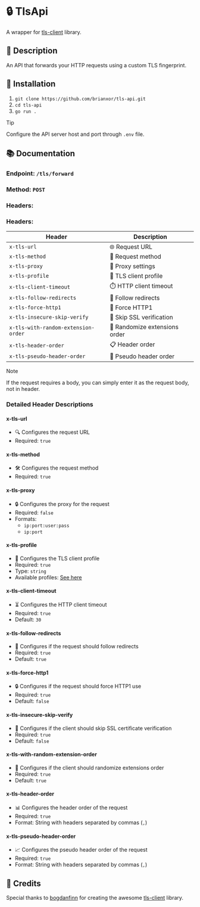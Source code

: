 # 🔒 TlsApi

A wrapper for [tls-client](https://github.com/bogdanfinn/tls-client) library.

## 📝 Description

An API that forwards your HTTP requests using a custom TLS fingerprint.

## 🚀 Installation

1. `git clone https://github.com/brianxor/tls-api.git`
2. `cd tls-api`
3. `go run .`

> [!TIP]
> Configure the API server host and port through `.env` file.

## 📚 Documentation

### Endpoint: `/tls/forward`
### Method: `POST`

### Headers:

### Headers:

| Header | Description |
|--------|-------------|
| `x-tls-url` | 🌐 Request URL |
| `x-tls-method` | 📮 Request method |
| `x-tls-proxy` | 🔄 Proxy settings |
| `x-tls-profile` | 👤 TLS client profile |
| `x-tls-client-timeout` | ⏱️ HTTP client timeout |
| `x-tls-follow-redirects` | 🔀 Follow redirects |
| `x-tls-force-http1` | 🔌 Force HTTP1 |
| `x-tls-insecure-skip-verify` | 🚫 Skip SSL verification |
| `x-tls-with-random-extension-order` | 🎲 Randomize extensions order |
| `x-tls-header-order` | 📋 Header order |
| `x-tls-pseudo-header-order` | 📑 Pseudo header order |

> [!NOTE]
> If the request requires a body, you can simply enter it as the request body, not in header.

### Detailed Header Descriptions

#### x-tls-url
- 🔍 Configures the request URL
- Required: `true`

#### x-tls-method
- 🛠️ Configures the request method
- Required: `true`

#### x-tls-proxy
- 🔒 Configures the proxy for the request
- Required: `false`
- Formats:
    - `ip:port:user:pass`
    - `ip:port`

#### x-tls-profile
- 👥 Configures the TLS client profile
- Required: `true`
- Type: `string`
- Available profiles: [See here](https://github.com/bogdanfinn/tls-client/blob/18abae60034c6d510a17b62c936efafdf53ebb80/profiles/profiles.go#L10)

#### x-tls-client-timeout
- ⏳ Configures the HTTP client timeout
- Required: `true`
- Default: `30`

#### x-tls-follow-redirects
- 🔗 Configures if the request should follow redirects
- Required: `true`
- Default: `true`

#### x-tls-force-http1
- 🔒 Configures if the request should force HTTP1 use
- Required: `true`
- Default: `false`

#### x-tls-insecure-skip-verify
- 🚫 Configures if the client should skip SSL certificate verification
- Required: `true`
- Default: `false`

#### x-tls-with-random-extension-order
- 🔀 Configures if the client should randomize extensions order
- Required: `true`
- Default: `true`

#### x-tls-header-order
- 📊 Configures the header order of the request
- Required: `true`
- Format: String with headers separated by commas (`,`)

#### x-tls-pseudo-header-order
- 📈 Configures the pseudo header order of the request
- Required: `true`
- Format: String with headers separated by commas (`,`)

## 🙏 Credits

Special thanks to [bogdanfinn](https://github.com/bogdanfinn/) for creating the awesome [tls-client](https://github.com/bogdanfinn/tls-client) library.